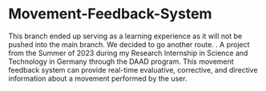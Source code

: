# Movement-Feedback-System
This branch ended up serving as a learning experience as it will not be pushed into the main branch. We decided to go another route.
.
A project from the Summer of 2023 during my Research Internship in Science and Technology in Germany through the DAAD program. 
This movement feedback system can provide real-time evaluative, corrective, and directive information about a movement performed by the user.
